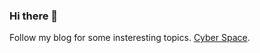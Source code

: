 ### Hi there 👋
Follow my blog for some insteresting topics. [Cyber Space](https://cyberspaceforu.blogspot.com/).



<!--
**Hirusha2000/Hirusha2000** is a ✨ _special_ ✨ repository because its `README.md` (this file) appears on your GitHub profile.

Here are some ideas to get you started:
## Hello guys
- 🔭 I’m currently working on ...
- 🌱 I’m currently learning ...
- 👯 I’m looking to collaborate on ...
- 🤔 I’m looking for help with ...
- 💬 Ask me about ...
- 📫 How to reach me: ...
- 😄 Pronouns: ...
- ⚡ Fun fact: ...
-->
